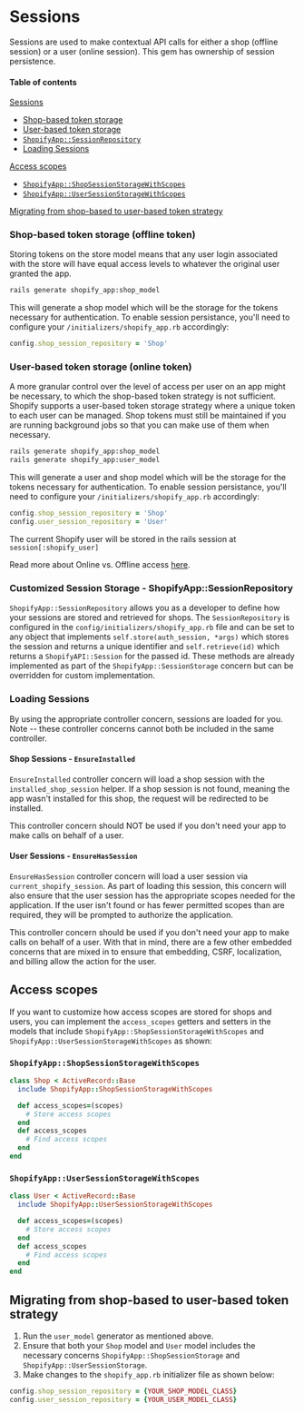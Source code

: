 # Sessions

Sessions are used to make contextual API calls for either a shop (offline session) or a user (online session). This gem has ownership of session persistence.

#### Table of contents

[Sessions](#sessions)
  * [Shop-based token storage](#shop-based-token-storage)
  * [User-based token storage](#user-based-token-storage)
  * [`ShopifyApp::SessionRepository`](#shopifyappsessionrepository)
  * [Loading Sessions](#loading-sessions)

[Access scopes](#access-scopes)
  * [`ShopifyApp::ShopSessionStorageWithScopes`](#shopifyappshopsessionstoragewithscopes)
  * [``ShopifyApp::UserSessionStorageWithScopes``](#shopifyappusersessionstoragewithscopes)

[Migrating from shop-based to user-based token strategy](#migrating-from-shop-based-to-user-based-token-strategy)

### Shop-based token storage (offline token)

Storing tokens on the store model means that any user login associated with the store will have equal access levels to whatever the original user granted the app.
```sh
rails generate shopify_app:shop_model
```
This will generate a shop model which will be the storage for the tokens necessary for authentication. To enable session persistance, you'll need to configure your `/initializers/shopify_app.rb` accordingly:

```ruby
config.shop_session_repository = 'Shop'
```

### User-based token storage (online token)

A more granular control over the level of access per user on an app might be necessary, to which the shop-based token strategy is not sufficient. Shopify supports a user-based token storage strategy where a unique token to each user can be managed. Shop tokens must still be maintained if you are running background jobs so that you can make use of them when necessary.
```sh
rails generate shopify_app:shop_model
rails generate shopify_app:user_model
```

This will generate a user and shop model which will be the storage for the tokens necessary for authentication. To enable session persistance, you'll need to configure your `/initializers/shopify_app.rb` accordingly:

```ruby
config.shop_session_repository = 'Shop'
config.user_session_repository = 'User'
```

The current Shopify user will be stored in the rails session at `session[:shopify_user]`

Read more about Online vs. Offline access [here](https://shopify.dev/apps/auth/oauth/access-modes).

### Customized Session Storage - ShopifyApp::SessionRepository

`ShopifyApp::SessionRepository` allows you as a developer to define how your sessions are stored and retrieved for shops. The `SessionRepository` is configured in the `config/initializers/shopify_app.rb` file and can be set to any object that implements `self.store(auth_session, *args)` which stores the session and returns a unique identifier and `self.retrieve(id)` which returns a `ShopifyAPI::Session` for the passed id. These methods are already implemented as part of the `ShopifyApp::SessionStorage` concern but can be overridden for custom implementation.

### Loading Sessions
By using the appropriate controller concern, sessions are loaded for you.  Note -- these controller concerns cannot both be included in the same controller.

#### Shop Sessions - `EnsureInstalled`
`EnsureInstalled` controller concern will load a shop session with the `installed_shop_session` helper. If a shop session is not found, meaning the app wasn't installed for this shop, the request will be redirected to be installed.

This controller concern should NOT be used if you don't need your app to make calls on behalf of a user.

#### User Sessions - `EnsureHasSession`
 `EnsureHasSession` controller concern will load a user session via `current_shopify_session`. As part of loading this session, this concern will also ensure that the user session has the appropriate scopes needed for the application. If the user isn't found or has fewer permitted scopes than are required, they will be prompted to authorize the application.

This controller concern should be used if you don't need your app to make calls on behalf of a user. With that in mind, there are a few other embedded concerns that are mixed in to ensure that embedding, CSRF, localization, and billing allow the action for the user.

## Access scopes

If you want to customize how access scopes are stored for shops and users, you can implement the `access_scopes` getters and setters in the models that include `ShopifyApp::ShopSessionStorageWithScopes` and `ShopifyApp::UserSessionStorageWithScopes` as shown:

### `ShopifyApp::ShopSessionStorageWithScopes`
```ruby
class Shop < ActiveRecord::Base
  include ShopifyApp::ShopSessionStorageWithScopes

  def access_scopes=(scopes)
    # Store access scopes
  end
  def access_scopes
    # Find access scopes
  end
end
```

### `ShopifyApp::UserSessionStorageWithScopes`
```ruby
class User < ActiveRecord::Base
  include ShopifyApp::UserSessionStorageWithScopes

  def access_scopes=(scopes)
    # Store access scopes
  end
  def access_scopes
    # Find access scopes
  end
end
```

## Migrating from shop-based to user-based token strategy

1. Run the `user_model` generator as mentioned above.
2. Ensure that both your `Shop` model and `User` model includes the necessary concerns `ShopifyApp::ShopSessionStorage` and `ShopifyApp::UserSessionStorage`.
3. Make changes to the `shopify_app.rb` initializer file as shown below:
```ruby
config.shop_session_repository = {YOUR_SHOP_MODEL_CLASS}
config.user_session_repository = {YOUR_USER_MODEL_CLASS}
```

